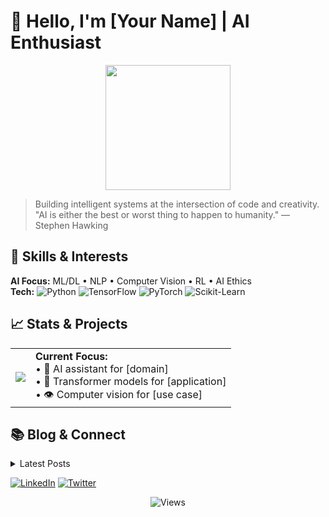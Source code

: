 # 👋 Hello, I'm [Your Name] | AI Enthusiast

<p align="center">
  <img src="https://media.giphy.com/media/v1.Y2lkPTc5MGI3NjExcDFnamhrd2N2bXEzc2RnZGN1azJidXB6Z3h0aXpmeHZ3ZHJwa3dleSZlcD12MV9pbnRlcm5hbF9naWZfYnlfaWQmY3Q9Zw/qUt5jeIvJkT3AAXzf1/giphy.gif" width="200"/>
</p>

> Building intelligent systems at the intersection of code and creativity. "AI is either the best or worst thing to happen to humanity." — Stephen Hawking

## 🧠 Skills & Interests
**AI Focus:** ML/DL • NLP • Computer Vision • RL • AI Ethics  
**Tech:** ![Python](https://img.shields.io/badge/Python-3776AB?style=flat&logo=python&logoColor=white) ![TensorFlow](https://img.shields.io/badge/TensorFlow-FF6F00?style=flat&logo=tensorflow&logoColor=white) ![PyTorch](https://img.shields.io/badge/PyTorch-EE4C2C?style=flat&logo=pytorch&logoColor=white) ![Scikit-Learn](https://img.shields.io/badge/Scikit-F7931E?style=flat&logo=scikit-learn&logoColor=white)

## 📈 Stats & Projects
<table>
  <tr>
    <td><img src="https://github-readme-stats.vercel.app/api?username=YOUR_USERNAME&show_icons=true&theme=radical&hide_title=true&hide_border=true" /></td>
    <td>
      <b>Current Focus:</b><br/>
      • 🤖 AI assistant for [domain]<br/>
      • 🧠 Transformer models for [application]<br/>
      • 👁️ Computer vision for [use case]
    </td>
  </tr>
</table>

## 📚 Blog & Connect
<details>
  <summary>Latest Posts</summary>
  <!-- BLOG-POST-LIST:START -->
  <!-- BLOG-POST-LIST:END -->
</details>

[![LinkedIn](https://img.shields.io/badge/LinkedIn-0077B5?style=for-the-badge&logo=linkedin&logoColor=white)](https://linkedin.com/in/your-profile)
[![Twitter](https://img.shields.io/badge/Twitter-1DA1F2?style=for-the-badge&logo=twitter&logoColor=white)](https://twitter.com/your-handle)

<p align="center"><img src="https://komarev.com/ghpvc/?username=YOUR_USERNAME&color=blueviolet&style=flat-square&label=Views" alt="Views" /></p>

<!-- Fun fact: GPT-4 has ~1.76T parameters but still can't decide between cake or pie! --> 
